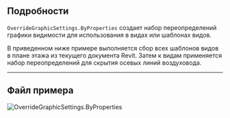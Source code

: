 ## Подробности
`OverrideGraphicSettings.ByProperties` создает набор переопределений графики видимости для использования в видах или шаблонах видов.

В приведенном ниже примере выполняется сбор всех шаблонов видов в плане этажа из текущего документа Revit. Затем к видам применяется набор переопределений для скрытия осевых линий воздуховода.
___
## Файл примера

![OverrideGraphicSettings.ByProperties](./Revit.Filter.OverrideGraphicSettings.ByProperties_img.jpg)
